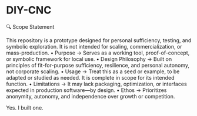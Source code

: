 # DIY-CNC

🔍 Scope Statement

This repository is a prototype designed for personal sufficiency, testing, and symbolic exploration.
It is not intended for scaling, commercialization, or mass-production.
	•	Purpose → Serves as a working tool, proof-of-concept, or symbolic framework for local use.
	•	Design Philosophy → Built on principles of fit-for-purpose sufficiency, resilience, and personal autonomy, not corporate scaling.
	•	Usage → Treat this as a seed or example, to be adapted or studied as needed. It is complete in scope for its intended function.
	•	Limitations → It may lack packaging, optimization, or interfaces expected in production software—by design.
	•	Ethos → Prioritizes anonymity, autonomy, and independence over growth or competition.

Yes.  I built one. 
